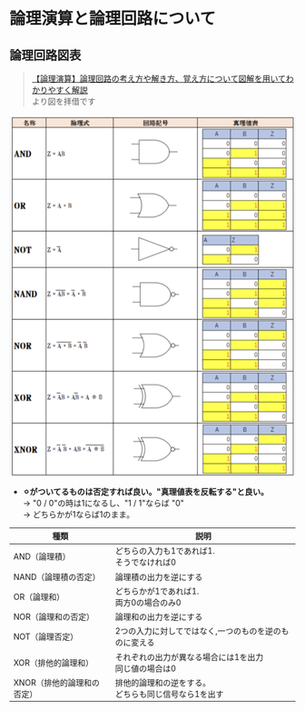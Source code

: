 # 論理演算と論理回路について

## 論理回路図表

> [【論理演算】論理回路の考え方や解き方、覚え方について図解を用いてわかりやすく解説](https://pyming.info/2021/07/24/ronri_kairo/) <br>より図を拝借です
>

![alt text](../../pic/論理回路表.png)

- **⚪︎がついてるものは否定すれば良い。"真理値表を反転する"と良い。**<br>
→ "0 / 0"の時は1になるし、"1 / 1"ならば "0"<br>
→ どちらかが1ならば1のまま。

| 種類 | 説明 |
|---|---|
| AND（論理積）|どちらの入力も1であれば1.<br> そうでなければ0|
| NAND（論理積の否定）|論理積の出力を逆にする |
| OR（論理和） |どちらかが1であれば1.<br>両方0の場合のみ0|
| NOR（論理和の否定）| 論理和の出力を逆にする|
| NOT（論理否定） |2つの入力に対してではなく,一つのものを逆のものに変える|
| XOR（排他的論理和）| それぞれの出力が異なる場合には1を出力<br>同じ値の場合は0|
| XNOR（排他的論理和の否定）| 排他的論理和の逆をする。<br>どちらも同じ信号なら1を出す|
